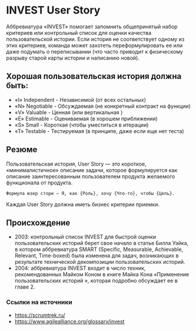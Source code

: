 # INVEST User Story

Аббревиатура «INVEST» помогает запомнить общепринятый набор критериев или контрольный список для оценки качества пользовательской истории. 
Если история не соответствует одному из этих критериев, команда может захотеть переформулировать ее или даже подумать о переписывании
(что часто приводит к физическому разрыву старой карты истории и написанию новой).

## Хорошая пользовательская история должна быть:

* «I» Independent - Независимой (от всех остальных)
* «N» Negotiable - Обсуждаемая (не конкретный контракт на функции)
* «V» Valuable - Ценная (или вертикальная )
* «E» Estimable - Оцениваемая (в хорошем приближении)
* «S» Small - Короткая (чтобы уместиться в итерации)
* «Т» Testable  - Тестируемая (в принципе, даже если еще нет теста)

## Резюме 
Пользовательская история, User Story — это короткое, «минималистичное» описание задачи, 
которое формулируется как описание заинтересованным пользователем продукта желаемого функционала от продукта.
```
Формула юзер стори — Я, как {Роль}, хочу {Что-то}, чтобы {Цель}.
```
Каждая User Story должна иметь бизнес критерии приемки.


## Происхождение
* 2003: контрольный список INVEST для быстрой оценки пользовательских историй берет свое начало в статье Билла Уэйка, в котором аббревиатура SMART (Specific, Measurable, Achievable, Relevant, Time-boxed) была изменена для задач, возникающих в результате технической декомпозиции пользовательских историй.
* 2004: аббревиатура INVEST входит в число техник, рекомендованных Майком Коном в книге Майка Кона «Применение пользовательских историй », которая подробно обсуждает ее в главе 2.

### Ссылки на источники
 * https://scrumtrek.ru/
 * https://www.agilealliance.org/glossary/invest

